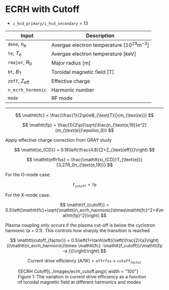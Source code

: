 # ECRH with Cutoff

- `i_hcd_primary/i_hcd_secondary` = 13

| Input | Description |
|-------|-------------|
| `dene`, $n_{\text{e}}$ | Avergae electron temperature $\left[10^{19}\text{m}^{-3}\right]$ |
| `te`, $T_{\text{e}}$ | Avergae electron temperature $\left[\text{keV}\right]$ |
| `rmajor`, $R_0$ | Major radius $\left[\text{m}\right]$ |
| `bt`, $B_{\text{T}}$ | Toroidal magnetic field $\left[\text{T}\right]$ |
| `zeff`, $Z_{\text{eff}}$ | Effective charge |
| `n_ecrh_harmonic` | Harmonic number |
| `mode` | RF mode |

----



$$
\mathtt{fc} = \frac{\frac{1}{2\pi}eB_{\text{T}}}{m_{\text{e}}}
$$

$$
\mathtt{fp} = \frac{1}{2\pi}\sqrt{\frac{n_{\text{e,19}}e^2}{m_{\text{e}}\epsilon_0}}
$$

Apply effective charge correction from GRAY study

$$
\mathtt{xi_{CD}} = 0.18\left(\frac{4.8}{2+Z_{\text{eff}}}\right)
$$

$$
\mathtt{effrfss} = \frac{\mathtt{xi_{CD}}T_{\text{e}}}{3.27R_0n_{\text{e,19}}}
$$
                
For the O-mode case:

$$
\mathtt{f_{cutoff}} = \mathtt{fp}
$$

For the X-mode case:

$$
\mathtt{f_{cutoff}} = 0.5\left(\mathtt{fc}+\sqrt{\mathtt{n_ecrh_harmonic}\times\mathtt{fc}^2+4\mathtt{fp}^2}\right)
$$
               
Plasma coupling only occurs if the plasma cut-off is below the cyclotron harmonic
(a = 0.1).  This controls how sharply the transition is reached
                
$$
\mathtt{cutoff_{factor}} = 0.5\left(1+\tanh\left({\left(\frac{2}{a}\right)((\mathtt{n_ecrh_harmonic}\times \mathtt{fc} -\mathtt{f_cutoff})/\mathtt{fp -a })}\right)\right)
$$

$$
\text{Current drive efficiency [A/W]} = \mathtt{effrfss} \times \mathtt{cutoff_{factor}}
$$

<figure markdown>
![ECRH Cutoff](../images/ecrh_cutoff.png){ width = "100"}
<figcaption>Figure 1: The variation in current drive efficiency as a function of toroidal magnetic field at different harmonics and modes </figcaption>
</figure>